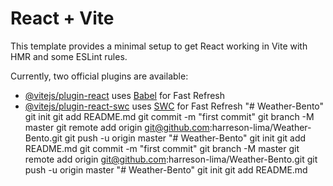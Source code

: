 # React + Vite

This template provides a minimal setup to get React working in Vite with HMR and some ESLint rules.

Currently, two official plugins are available:

- [@vitejs/plugin-react](https://github.com/vitejs/vite-plugin-react/blob/main/packages/plugin-react/README.md) uses [Babel](https://babeljs.io/) for Fast Refresh
- [@vitejs/plugin-react-swc](https://github.com/vitejs/vite-plugin-react-swc) uses [SWC](https://swc.rs/) for Fast Refresh
"# Weather-Bento"  git init git add README.md git commit -m "first commit" git branch -M master git remote add origin git@github.com:harreson-lima/Weather-Bento.git git push -u origin master
"# Weather-Bento"  git init git add README.md git commit -m "first commit" git branch -M master git remote add origin git@github.com:harreson-lima/Weather-Bento.git git push -u origin master
"# Weather-Bento"  git init git add README.md
